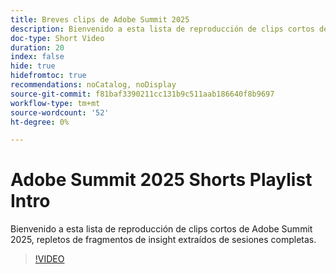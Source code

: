 ```yaml
---
title: Breves clips de Adobe Summit 2025
description: Bienvenido a esta lista de reproducción de clips cortos de Adobe Summit 2025, repletos de fragmentos de insight extraídos de sesiones completas.
doc-type: Short Video
duration: 20
index: false
hide: true
hidefromtoc: true
recommendations: noCatalog, noDisplay
source-git-commit: f81baf3390211cc131b9c511aab186640f8b9697
workflow-type: tm+mt
source-wordcount: '52'
ht-degree: 0%

---
```


# Adobe Summit 2025 Shorts Playlist Intro

Bienvenido a esta lista de reproducción de clips cortos de Adobe Summit 2025, repletos de fragmentos de insight extraídos de sesiones completas.

>[!VIDEO](https://video.tv.adobe.com/v/3458419/?enablevpops=true)
